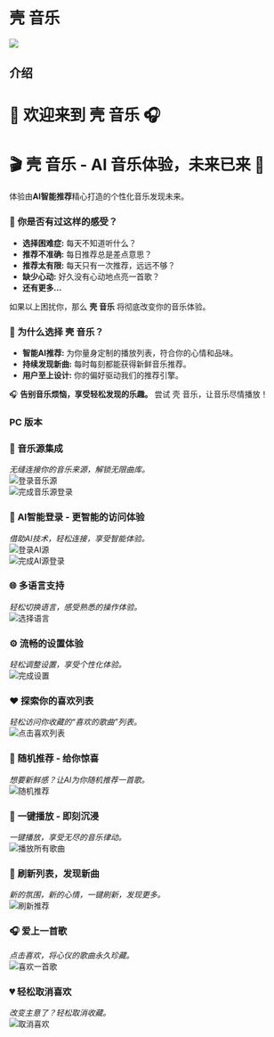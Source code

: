 # 壳 音乐

![](../core/backend/icons/origin.png)

## 介绍

# 🎵 欢迎来到 **壳 音乐** 🎧
# 🎬 **壳 音乐 - AI 音乐体验，未来已来** 🚀

体验由**AI智能推荐**精心打造的个性化音乐发现未来。

### 🤔 **你是否有过这样的感受？**
- **选择困难症:** 每天不知道听什么？
- **推荐不准确:** 每日推荐总是差点意思？
- **推荐太有限:** 每天只有一次推荐，远远不够？
- **缺少心动:** 好久没有心动地点亮一首歌？
- **还有更多...**

如果以上困扰你，那么 **壳 音乐** 将彻底改变你的音乐体验。

### 🚀 **为什么选择 壳 音乐？**
- **智能AI推荐:** 为你量身定制的播放列表，符合你的心情和品味。
- **持续发现新曲:** 每时每刻都能获得新鲜音乐推荐。
- **用户至上设计:** 你的偏好驱动我们的推荐引擎。

🎧 **告别音乐烦恼，享受轻松发现的乐趣。** 尝试 壳 音乐，让音乐尽情播放！


### PC 版本

### 🎵 **音乐源集成**
*无缝连接你的音乐来源，解锁无限曲库。*  
![登录音乐源](../picture/zh/zh_login_music_source.gif)  
![完成音乐源登录](../picture/zh/zh_login_music_source_complete.gif)

### 🤖 **AI智能登录 - 更智能的访问体验**
*借助AI技术，轻松连接，享受智能体验。*  
![登录AI源](../picture/zh/zh_login_ai_source.gif)  
![完成AI源登录](../picture/zh/zh_login_ai_source_complete.gif)

### 🌐 **多语言支持**
*轻松切换语言，感受熟悉的操作体验。*  
![选择语言](../picture/zh/zh_select_lng.gif)

### ⚙️ **流畅的设置体验**
*轻松调整设置，享受个性化体验。*  
![完成设置](../picture/zh/zh_setting_complete.gif)

### ❤️ **探索你的喜欢列表**
*轻松访问你收藏的“喜欢的歌曲”列表。*  
![点击喜欢列表](../picture/zh/zh_click_like_list.gif)

### 🔀 **随机推荐 - 给你惊喜**
*想要新鲜感？让AI为你随机推荐一首歌。*  
![随机推荐](../picture/zh/zh_click_rand_recommend.gif)

### 🎼 **一键播放 - 即刻沉浸**
*一键播放，享受无尽的音乐律动。*  
![播放所有歌曲](../picture/zh/zh_click_playall.gif)

### 🔄 **刷新列表，发现新曲**
*新的氛围，新的心情，一键刷新，发现更多。*  
![刷新推荐](../picture/zh/zh_click_refresh(bug).gif)

### 🎧 **爱上一首歌**
*点击喜欢，将心仪的歌曲永久珍藏。*  
![喜欢一首歌](../picture/zh/zh_like_song.gif)

### 💔 **轻松取消喜欢**
*改变主意了？轻松取消收藏。*  
![取消喜欢](../picture/zh/zh_unlike_song.gif)  
